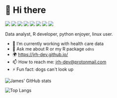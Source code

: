 # 👋 Hi there

![](https://img.shields.io/badge/-Linux-FCC624?logo=Linux&logoColor=white&style=flat)
![](https://img.shields.io/badge/-Pop!_OS-48B9C7?logo=Pop!_OS&logoColor=white&style=flat)
![](https://img.shields.io/badge/-R-276DC3?logo=R&logoColor=white&style=flat)
![](https://img.shields.io/badge/-Python-3776AB?logo=Python&logoColor=white&style=flat)
![](https://img.shields.io/badge/-PostgreSQL-4169E1?logo=PostgreSQL&logoColor=white&style=flat)
![](https://img.shields.io/badge/-vscode-007ACC?logo=Visual%20Studio%20Code&logoColor=white&style=flat)
![](https://img.shields.io/badge/-RStudio-007ACC?logo=RStudio&logoColor=white&style=flat)
[![](https://img.shields.io/badge/-Spotify-1DB954?logo=Spotify&logoColor=white&style=flat)](https://open.spotify.com/user/31xabugm27xkm377cjtip3e6dtsq)

Data analyst, R developer, python enjoyer, linux user.

- 🔭 I’m currently working with health care data
- 💬 Ask me about R or my R package `odns`
- 🌍 <https://jrh-dev.github.io/>
- 📫 How to reach me: jrh-dev@protonmail.com
- ⚡ Fun fact: dogs can't look up

![James' GitHub stats](https://github-readme-stats.vercel.app/api?username=jrh-dev&show_icons=true&theme=radical)

![Top Langs](https://github-readme-stats.vercel.app/api/top-langs/?username=jrh-dev&theme=radical)
